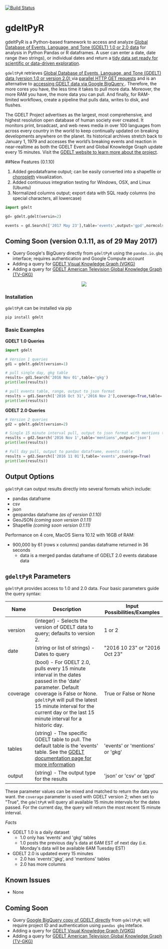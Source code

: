 [![Build Status](https://travis-ci.org/linwoodc3/gdeltPyR.svg?branch=master)](https://travis-ci.org/linwoodc3/gdeltPyR)

# gdeltPyR
gdeltPyR is a Python-based framework to access and analyze [Global Database of Events, Language, and Tone (GDELT) 1.0 or 2.0 data](http://gdeltproject.org/data.html) for analysis in Python Pandas or R dataframes. A user can enter a date, date range (two strings), or individual dates and return a [tidy data set ready for scientific or data-driven exploration](http://vita.had.co.nz/papers/tidy-data.pdf).  

`gdeltPyR` retrieves [Global Database of Events, Language, and Tone (GDELT) data (version 1.0 or version 2.0) ](http://gdeltproject.org/data.html#intro) via [parallel HTTP GET requests](http://docs.python-requests.org/en/v0.10.6/user/advanced/#asynchronous-requests) and is an alternative to [accessing GDELT data via Google BigQuery ](http://gdeltproject.org/data.html#googlebigquery). Therefore, the more cores you have, the less time it takes to pull more data.  Moreover, the more RAM you have, the more data you can pull.  And finally, for RAM-limited workflows, create a pipeline that pulls data, writes to disk, and flushes.  

The GDELT Project advertises as the largest, most comprehensive, and highest resolution open database of human society ever created. It monitors print, broadcast, and web news media in over 100 languages from across every country in the world to keep continually updated on breaking developments anywhere on the planet. Its historical archives stretch back to January 1, 1979 and accesses the world’s breaking events and reaction in near-realtime as both the GDELT Event and Global Knowledge Graph update every 15 minutes.  Visit the [GDELT website to learn more about the project](http://gdeltproject.org/#intro).

##New Features (0.1.10)


1.  Added geodataframe output; can be easily converted into a shapefile or [choropleth](https://en.wikipedia.org/wiki/Choropleth_map) visualization.
2.  Added continuous integration testing for Windows, OSX, and Linux (Ubuntu)
3.  Normalized columns output; export data with SQL ready columns (no special characters, all lowercase)

```python
import gdelt

gd= gdelt.gdelt(versin=2)

events = gd.Search(['2017 May 23'],table='events',output='gpd',normcols=True,coverage=False)

```

## Coming Soon (version 0.1.11, as of 29 May 2017)


*  Query Google's BigQuery directly from `gdeltPyR` using the `pandas.io.gbq` interface; requires authentication and Google Compute account
* Adding a query for [GDELT Visual Knowledge Graph (VGKG)](http://blog.gdeltproject.org/gdelt-visual-knowledge-graph-vgkg-v1-0-available/)
* Adding a query for [GDELT American Television Global Knowledge Graph (TV-GKG)](http://blog.gdeltproject.org/announcing-the-american-television-global-knowledge-graph-tv-gkg/)

<p align="center">
  <img src="https://twistedsifter.files.wordpress.com/2015/06/people-tweeting-about-sunrises-over-a-24-hour-period.gif?w=700&h=453">
</p>


### Installation


`gdeltPyR` can be installed via pip

```bash
pip install gdelt
```

### Basic Examples

**GDELT 1.0 Queries**
```python
import gdelt

# Version 1 queries
gd1 = gdelt.gdelt(version=1)

# pull single day, gkg table
results= gd1.Search('2016 Nov 01',table='gkg')
print(len(results))

# pull events table, range, output to json format
results = gd1.Search(['2016 Oct 31','2016 Nov 2'],coverage=True,table='events')
print(len(results))
```
**GDELT 2.0 Queries**
```python
# Version 2 queries
gd2 = gdelt.gdelt(version=2)

# Single 15 minute interval pull, output to json format with mentions table
results = gd2.Search('2016 Nov 1',table='mentions',output='json')
print(len(results))

# Full day pull, output to pandas dataframe, events table
results = gd2.Search(['2016 11 01'],table='events',coverage=True)
print(len(results))


```
## Output Options

`gdeltPyR` can output results directly into several formats which include:
*  pandas dataframe
*  csv
*  json
*  geopandas dataframe *(as of version 0.1.10)*
*  GeoJSON *(coming soon version 0.1.11)*
*  Shapefile *(coming soon version 0.1.11)*



Performance on 4 core, MacOS Sierra 10.12 with 16GB of RAM:
* 900,000 by 61 (rows x columns) pandas dataframe returned in 36 seconds
    * data is a merged pandas dataframe of GDELT 2.0 events database data

## `gdeltPyR` Parameters
`gdeltPyR` provides access to 1.0 and 2.0 data.  Four basic parameters guide the query syntax:

| **Name** | Description                                                                                                                                                                                                                                                       | Input Possibilities/Examples    |
|----------|-------------------------------------------------------------------------------------------------------------------------------------------------------------------------------------------------------------------------------------------------------------------|---------------------------------|
| version  | (integer)  - Selects the version of GDELT data to query; defaults to version 2.                                                                                                                                                                                   | 1 or 2                          |
| date     | (string or list of strings) - Dates to query                                                                                                                                                                                                                      | "2016 10 23" or "2016 Oct 23"   |
| coverage | (bool) - For GDELT 2.0, pulls every 15 minute interval in the dates passed in the 'date' parameter. Default coverage is False or None.  `gdeltPyR` will pull the latest 15 minute interval for the current day or the last 15 minute interval for a historic day. | True or False or None           |
| tables   | (string) - The specific GDELT table to pull.  The default table is the 'events' table.  See the [GDELT documentation page for more information](http://gdeltproject.org/data.html#documentation)                                                                  | 'events' or 'mentions' or 'gkg' |
| output   | (string) - The output type for the results                                                                 | 'json' or 'csv' or 'gpd' |
These parameter values can be mixed and matched to return the data you want.  the `coverage` parameter is used with GDELT version 2; when set to "True", the `gdeltPyR` will query all available 15 minute intervals for the dates passed.  For the current day, the query will return the most recent 15 minute interval. 
  
*Facts*
* GDELT 1.0 is a daily dataset 
     *  1.0 only has 'events' and 'gkg' tables
     *  1.0 posts the previous day's data at 6AM EST of next day (i.e. Monday's data will be available 6AM Tuesday EST)
* GDELT 2.0 is updated every 15 minutes  
     *  2.0 has 'events','gkg', and 'mentions' tables
     *  2.0 has more columns


## Known Issues

*  None

## Coming Soon

* Query [Google BigQuery copy of GDELT directly](https://bigquery.cloud.google.com/table/gdelt-bq:full.events) from `gdeltPyR`; will require project ID and authentication using `pandas gbq` inteface.
* Adding a query for [GDELT Visual Knowledge Graph (VGKG)](http://blog.gdeltproject.org/gdelt-visual-knowledge-graph-vgkg-v1-0-available/)
* Adding a query for [GDELT American Television Global Knowledge Graph (TV-GKG)](http://blog.gdeltproject.org/announcing-the-american-television-global-knowledge-graph-tv-gkg/)